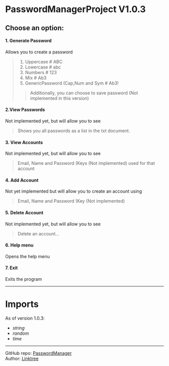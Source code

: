 # PasswordManagerProject V1.0.3
## Choose an option:
#### 1. Generate Password
Allows you to create a password 
> 1. Uppercase # ABC
> 2. Lowercase # abc
> 3. Numbers # 123
> 4. Mix # Ab3
> 5. GenericPassword (Cap,Num and Sym # Ab3! 
>> Additionally, you can choose to save password (Not implemented in this version)
#### 2.View Passwords
Not implemented yet, but will allow you to see 
> Shows you all passwords as a list in the txt document.
#### 3. View Accounts
Not implemented yet, but will allow you to see 
> Email, Name and Password (Keys (Not implemented) used for that account
#### 4. Add Account
Not yet implemented but will allow you to create an account using 
> Email, Name and Password (Key (Not implemented)
#### 5. Delete Account
Not implemented yet, but will allow you to see 
> Delete an account...
#### 6. Help menu
Opens the help menu
#### 7. Exit
Exits the program

-----

# Imports
As of version 1.0.3:
- *string*
- *random*
- *time*

-----
GitHub repo: [PasswordManager](https://github.com/Shini9000/PasswordManagerProject)<br>
Author: [Linktree](https://linktr.ee/shini9000)